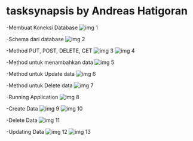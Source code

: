 # tasksynapsis by Andreas Hatigoran

-Membuat Koneksi Database
![img 1](Screenshoot/ConnecttoDB.png)

-Schema dari database
![img 2](Screenshoot/Schema.png)

-Method PUT, POST, DELETE, GET
![img 3](Screenshoot/GETPOST.png)
![img 4](Screenshoot/PUTDELETE.png)

-Method untuk menambahkan data
![img 5](Screenshoot/handleSubmitCreate.png)

-Method untuk Update data
![img 6](Screenshoot/handleUpdateClient.png)

-Method untuk Delete data 
![img 7](Screenshoot/handleDeleteClient.png)

-Running Application
![img 8](Screenshoot/yarn%20dev.png)

-Create Data
![img 9](Screenshoot/Create.png)
![img 10](Screenshoot/SuccessDaftar.png)

-Delete Data
![img 11](Screenshoot/Delete.png)

-Updating Data
![img 12](Screenshoot/Update.png)
![img 13](Screenshoot/UpdateSuccess.png)
